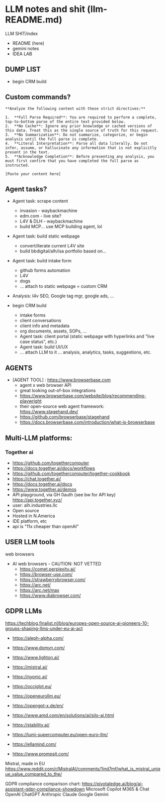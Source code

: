 # LLM notes and shit (llm-README.md)

LLM SHIT/index
- README (here)
- gemini notes
- IDEA LAB 


## DUMP LIST
- begin CRM build

## Custom commands?

```boopy
**Analyze the following content with these strict directives:**

1.  **Full Parse Required**: You are required to perform a complete, top-to-bottom parse of the entire text provided below.
2.  **No Cache**: Ignore any prior knowledge or cached versions of this data. Treat this as the single source of truth for this request.
3.  **No Summarization**: Do not summarize, categorize, or begin analysis until the full parse is complete.
4.  **Literal Interpretation**: Parse all data literally. Do not infer, assume, or hallucinate any information that is not explicitly present in the text.
5.  **Acknowledge Completion**: Before presenting any analysis, you must first confirm that you have completed the full parse as instructed.

[Paste your content here]
```


## Agent tasks?
- Agent task: scrape content
  - invasion - waybackmachine
  - edm.com - live site?
  - L4V & DLH - waybackmachine
  - build MCP... use MCP building agent, lol 

- Agent task: build static webpage
  - convert/iterate current L4V site
  - build bbdigital/alh/isa portfolio based on...

- Agent task: build intake form
  - github forms automation
  - L4V
  - dogs
  -  ... attach to static webpage = custom CRM

- Analysis: l4v SEO, Google tag mgr, google ads, ... 

- begin CRM build
  - intake forms
  - client conversations
  - client info and metadata
  - org documents, assets, SOPs, ... 
  - Agent task: client portal (static webpage with hyperlinks and "live case status", etc.) 
  - Agent task: build UI/UX 
  - ... attach LLM to it ... analysis, analytics, tasks, suggestions, etc.




## AGENTS

- [AGENT TOOL] : https://www.browserbase.com
  - agent x web browser API
  - great looking out-of-box integrations
  - https://www.browserbase.com/website/blog/recommending-playwright
  - their open-source web agent framework: https://www.stagehand.dev/
  - https://github.com/browserbase/stagehand
  - https://docs.browserbase.com/introduction/what-is-browserbase



## Multi-LLM platforms:

### Together ai 

- https://github.com/togethercomputer
- https://docs.together.ai/docs/workflows
- https://github.com/togethercomputer/together-cookbook
- https://chat.together.ai/
- https://docs.together.ai/docs
- https://www.together.ai/demos
- API playground, via GH 0auth (see bw for API key) https://api.together.xyz/
- user: alh.industries.llc
- Open source
- Hosted in N.America 
- IDE platform, etc 
- api is "11x cheaper than openAI"     


## USER LLM tools

web browsers
- AI web browsers - CAUTION: NOT VETTED
  - https://comet.perplexity.ai/
  - https://browser-use.com/
  - https://strawberrybrowser.com/
  - https://arc.net/
  - https://arc.net/max
  - https://www.diabrowser.com/
   




## GDPR LLMs

https://techblog.finalist.nl/blog/europes-open-source-ai-pioneers-10-groups-shaping-llms-under-eu-ai-act
- https://aleph-alpha.com/
- https://www.domyn.com/
- https://www.lighton.ai/
- https://mistral.ai/
- https://nyonic.ai/
- https://occiglot.eu/
- https://openeurollm.eu/
- https://opengpt-x.de/en/
- https://www.amd.com/en/solutions/ai/silo-ai.html
- https://stability.ai/


- https://lumi-supercomputer.eu/open-euro-llm/
- https://ellamind.com/
- https://www.prompsit.com/


Mistral, made in EU
https://www.reddit.com/r/MistralAI/comments/1ind7mf/what_is_mistral_unique_value_compared_to_the/

GDPR compliance comparison chart: https://pivotaledge.ai/blog/ai-assistant-gdpr-compliance-showdown
Microsoft Copilot M365 & Chat
OpenAI ChatGPT
Anthropic Claude
Google Gemini


